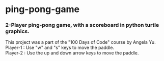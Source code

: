 # ping-pong-game
### 2-Player ping-pong game, with a scoreboard in python turtle graphics.
This project was a part of the "100 Days of Code" course by Angela Yu.\
Player-1 : Use "w" and "s" keys to move the paddle.\
Player-2 : Use the up and down arrow keys to move the paddle.
